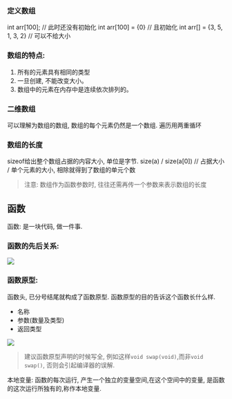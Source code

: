 ### 定义数组
int arr[100]; // 此时还没有初始化
int arr[100] = {0} // 且初始化
int arr[] = {3, 5, 1, 3, 2} // 可以不给大小

### 数组的特点:
1. 所有的元素具有相同的类型
2. 一旦创建, 不能改变大小。
3. 数组中的元素在内存中是连续依次排列的。

### 二维数组
可以理解为数组的数组, 数组的每个元素仍然是一个数组.
遍历用两重循环

### 数组的长度
sizeof给出整个数组占据的内容大小, 单位是字节.
size(a) / size(a[0]) // 占据大小 / 单个元素的大小, 相除就得到了数组的单元个数

> 注意: 数组作为函数参数时, 往往还需再传一个参数来表示数组的长度

## 函数
函数: 是一块代码, 做一件事.

### 函数的先后关系:
![](https://upload-images.jianshu.io/upload_images/1662509-3b2a603a299d87b4.png?imageMogr2/auto-orient/strip%7CimageView2/2/w/1240)

### 函数原型:
函数头, 已分号结尾就构成了函数原型.
函数原型的目的告诉这个函数长什么样.
* 名称
* 参数(数量及类型)
* 返回类型

![](https://upload-images.jianshu.io/upload_images/1662509-5eda15d0706cf5bf.png?imageMogr2/auto-orient/strip%7CimageView2/2/w/1240)

> 建议函数原型声明的时候写全, 例如这样`void swap(void)`,而非`void swap()`, 否则会引起编译器的误解.

本地变量:
函数的每次运行, 产生一个独立的变量空间,在这个空间中的变量, 是函数的这次运行所独有的,称作本地变量.


